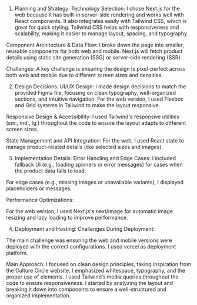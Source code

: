 1. Planning and Strategy:
Technology Selection:
I chose Next.js for the web because it has built-in server-side rendering and works well with React components. It also integrates easily with Tailwind CSS, which is great for quick styling.
Tailwind CSS helps with responsiveness and scalability, making it easier to manage layout, spacing, and typography.

Component Architecture & Data Flow:
I broke down the page into smaller, reusable components for both web and mobile.
Next.js will fetch product details using static site generation (SSG) or server-side rendering (SSR).

Challenges:
A key challenge is ensuring the design is pixel-perfect across both web and mobile due to different screen sizes and densities.

2. Design Decisions:
UI/UX Design:
I made design decisions to match the provided Figma file, focusing on clean typography, well-organized sections, and intuitive navigation.
For the web version, I used Flexbox and Grid systems in Tailwind to make the layout responsive.

Responsive Design & Accessibility:
I used Tailwind's responsive utilities (sm:, md:, lg:) throughout the code to ensure the layout adapts to different screen sizes.

State Management and API Integration:
For the web, I used React state to manage product-related details (like selected sizes and images).

3. Implementation Details:
Error Handling and Edge Cases:
I included fallback UI (e.g., loading spinners or error messages) for cases when the product data fails to load.

For edge cases (e.g., missing images or unavailable variants), I displayed placeholders or messages.

Performance Optimizations:

For the web version, I used Next.js's next/image for automatic image resizing and lazy loading to improve performance.

4. Deployment and Hosting:
Challenges During Deployment:

The main challenge was ensuring  the web and mobile versions were deployed with the correct configurations.
I used vercel as deployment platform.

Main Approach:
I focused on clean design principles, taking inspiration from the Culture Circle website. I emphasized whitespace, typography, and the proper use of elements. I used Tailwind’s media queries throughout the code to ensure responsiveness. I started by analyzing the layout and breaking it down into components to ensure a well-structured and organized implementation.
